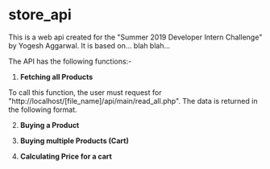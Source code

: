 # store_api

This is a web api created for the "Summer 2019 Developer Intern Challenge" by Yogesh Aggarwal. It is based on... blah blah... 

The API has the following functions:- 

1. <b> Fetching all Products </b>

To call this function, the user must request for "http://localhost/[file_name]/api/main/read_all.php". The data is returned in the following format.
  
2. <b> Buying a Product </b>

3. <b> Buying multiple Products (Cart) </b>

4. <b> Calculating Price for a cart </b>
